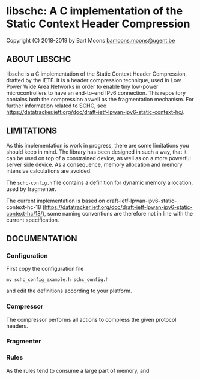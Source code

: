 # libschc: A C implementation of the Static Context Header Compression

Copyright (C) 2018-2019 by Bart Moons <bamoons.moons@ugent.be>

## ABOUT LIBSCHC

libschc is a C implementation of the Static Context Header Compression, drafted by the IETF.
It is a header compression technique, used in Low Power Wide Area Networks in order to enable 
tiny low-power microcontrollers to have an end-to-end IPv6 connection. 
This repository contains both the compression aswell as the fragmentation mechanism.
For further information related to SCHC, see <https://datatracker.ietf.org/doc/draft-ietf-lpwan-ipv6-static-context-hc/>.

## LIMITATIONS
As this implementation is work in progress, there are some limitations you should keep in mind.
The library has been designed in such a way, that it can be used on top of a constrained device,
as well as on a more powerful server side device. 
As a consequence, memory allocation and memory intensive calculations are avoided.

The `schc-config.h` file contains a definition for dynamic memory allocation, used by fragmenter.

The current implementation is based on draft-ietf-lpwan-ipv6-static-context-hc-18 (<https://datatracker.ietf.org/doc/draft-ietf-lpwan-ipv6-static-context-hc/18/>), some naming conventions are therefore not in line with the current specification.

## DOCUMENTATION
### Configuration
First copy the configuration file 
```
mv schc_config_example.h schc_config.h
```
and edit the definitions according to your platform.

### Compressor
The compressor performs all actions to compress the given protocol headers.

### Fragmenter

### Rules
As the rules tend to consume a large part of memory, and

